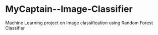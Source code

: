 # MyCaptain--Image-Classifier
Machine Learning project on Image classification using Random Forest Classifier

